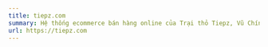```yaml
---
title: tiepz.com
summary: Hệ thống ecommerce bán hàng online của Trại thỏ Tiepz, Vũ Chính, Thái Bình.
url: https://tiepz.com
---
```

